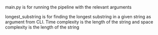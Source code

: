 main.py is for running the pipeline with the relevant arguments

longest_substring is for finding the longest substring in a given string as argument from CLI. Time complexity is the length of the string and space complexity is the length of the string

